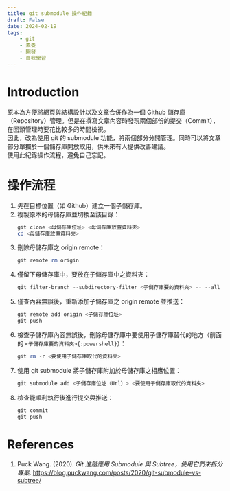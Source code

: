 ```yaml
---
title: git submodule 操作紀錄
draft: False
date: 2024-02-19
tags:
    - git
    - 素養
    - 開發
    - 自我學習
---
```

# Introduction
原本為方便將網頁與結構設計以及文章合併作為一個 Github 儲存庫（Repository）管理。但是在撰寫文章內容時發現兩個部份的提交（Commit），在回頭管理時要花比較多的時間檢視。  
因此，改為使用 git 的 submodule 功能，將兩個部分分開管理。同時可以將文章部分單獨於一個儲存庫開放取用，供未來有人提供改善建議。  
使用此紀錄操作流程，避免自己忘記。

# 操作流程
1. 先在目標位置（如 Github）建立一個子儲存庫。
2. 複製原本的母儲存庫並切換至該目錄：
	```powershell
	git clone <母儲存庫位址> <母儲存庫放置資料夾>
	cd <母儲存庫放置資料夾>
	```
3. 刪除母儲存庫之 origin remote：
	```powershell
	git remote rm origin
	```
4. 僅留下母儲存庫中，要放在子儲存庫中之資料夾：
	```powershell
	git filter-branch --subdirectory-filter <子儲存庫要的資料夾> -- --all
	```
5. 僅查內容無誤後，重新添加子儲存庫之 origin remote 並推送：
	```powershell
	git remote add origin <子儲存庫位址>
	git push
	```
6. 檢查子儲存庫內容無誤後，刪除母儲存庫中要使用子儲存庫替代的地方（前面的 ```<子儲存庫要的資料夾>{:powershell}```）：
	```powershell
	git rm -r <要使用子儲存庫取代的資料夾>
	```
7. 使用 git submodule 將子儲存庫附加於母儲存庫之相應位置：
	```powershell
	git submodule add <子儲存庫位址（Url）> <要使用子儲存庫取代的資料夾>
	```
8. 檢查能順利執行後進行提交與推送：
    ```powershell
	git commit
	git push
	```

# References

1. Puck Wang. (2020). <i>Git 進階應用 Submodule 與 Subtree，使用它們來拆分專案</i>. https://blog.puckwang.com/posts/2020/git-submodule-vs-subtree/